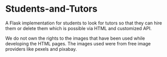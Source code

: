 # Students-and-Tutors

A Flask implementation for students to look for tutors so that they can hire them or delete them which is possible via HTML and customized API.

We do not own the rights to the images that have been used while developing the HTML pages. The images used were from free image providers like pexels and pixabay. 
